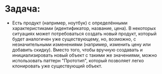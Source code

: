 Задача:
=
- Есть продукт (например, ноутбук) с определёнными характеристиками (идентификатор, название, цена). В некоторых ситуациях может потребоваться создать новый продукт, который будет аналогичен уже существующему, но, возможно, с незначительными изменениями (например, изменить цену или добавить скидку). Вместо того, чтобы вручную создавать и инициализировать новый объект с такими же значениями, можно использовать паттерн "Прототип", который позволяет легко клонировать уже существующий объект.